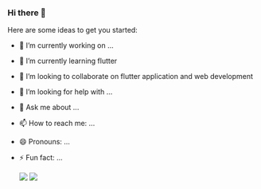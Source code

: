 ### Hi there 👋

Here are some ideas to get you started:

- 🔭 I’m currently working on ...
- 🌱 I’m currently learning flutter
- 👯 I’m looking to collaborate on flutter application and web development
- 🤔 I’m looking for help with ...
- 💬 Ask me about ...
- 📫 How to reach me: ...
- 😄 Pronouns: ...
- ⚡ Fun fact: ...



  <img align="center" src="https://github-readme-stats.vercel.app/api?username=abhaygt03&theme=radical&hide=issues,stars" />

  <img align="center" src="https://github-readme-stats.vercel.app/api/top-langs/?username=abhaygt03&theme=radical&layout=compact" />

